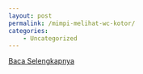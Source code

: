 ```yaml
---
layout: post
permalink: /mimpi-melihat-wc-kotor/
categories:
    - Uncategorized
---
```


[Baca Selengkapnya](/07)